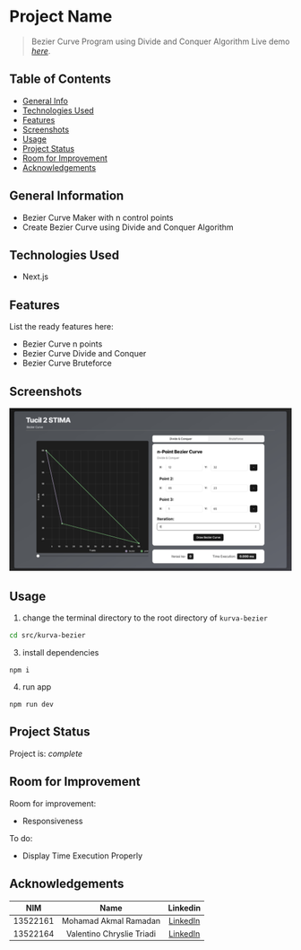 # Project Name
> Bezier Curve Program using Divide and Conquer Algorithm
> Live demo [_here_](https://www.example.com). <!-- If you have the project hosted somewhere, include the link here. -->


## Table of Contents
* [General Info](#general-information)
* [Technologies Used](#technologies-used)
* [Features](#features)
* [Screenshots](#screenshots)
* [Usage](#Usage)
* [Project Status](#project-status)
* [Room for Improvement](#room-for-improvement)
* [Acknowledgements](#acknowledgements)


## General Information
- Bezier Curve Maker with n control points
- Create Bezier Curve using Divide and Conquer Algorithm


## Technologies Used
- Next.js


## Features
List the ready features here:
- Bezier Curve n points
- Bezier Curve Divide and Conquer 
- Bezier Curve Bruteforce  


## Screenshots
![Example screenshot](./img/Screenshot.png)


## Usage
1. change the terminal directory to the root directory of `kurva-bezier`
  ```sh
  cd src/kurva-bezier
  ```
3. install dependencies
  ```
  npm i
  ```
4. run app
  ```
  npm run dev
  ```


## Project Status
Project is: _complete_


## Room for Improvement
Room for improvement:
- Responsiveness

To do:
- Display Time Execution Properly


## Acknowledgements
| NIM | Name | Linkedin |
| :---: | :---: | :---: |
| 13522161 | Mohamad Akmal Ramadan | [LinkedIn](https://www.linkedin.com/in/akmalrmn/) |
| 13522164 | Valentino Chryslie Triadi | [LinkedIn](https://www.linkedin.com/in/valentinotriadi/) |
